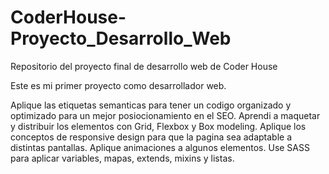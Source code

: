 # CoderHouse-Proyecto_Desarrollo_Web
Repositorio del proyecto final de desarrollo web de Coder House

Este es mi primer proyecto como desarrollador web.

Aplique las etiquetas semanticas para tener un codigo organizado y optimizado para un mejor posiocionamiento en el SEO.
Aprendi a maquetar y distribuir los elementos con Grid, Flexbox y Box modeling. 
Aplique los conceptos de responsive design para que la pagina sea adaptable a distintas pantallas.
Aplique animaciones a algunos elementos.
Use SASS para aplicar variables, mapas, extends, mixins y listas.

